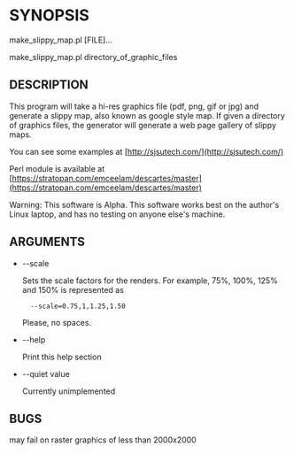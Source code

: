 # SYNOPSIS

make\_slippy\_map.pl \[FILE\]...

make\_slippy\_map.pl directory\_of\_graphic\_files

## DESCRIPTION

This program will take a hi-res graphics file (pdf, png, gif or jpg) and
generate a slippy map, also known
as google style map. If given a directory of graphics files, the generator will
generate a web page gallery of slippy maps.

You can see some examples at [http://sjsutech.com/](http://sjsutech.com/)

Perl module is available at [https://stratopan.com/emceelam/descartes/master](https://stratopan.com/emceelam/descartes/master)

Warning: This software is Alpha. This software works best on the
author's Linux laptop, and has no testing on anyone else's machine.

## ARGUMENTS

- --scale

    Sets the scale factors for the renders. For example, 75%, 100%, 125% and 150% is
    represented as 

        --scale=0.75,1,1.25,1.50

    Please, no spaces.

- --help

    Print this help section

- --quiet value

    Currently unimplemented

## BUGS

may fail on raster graphics of less than 2000x2000
